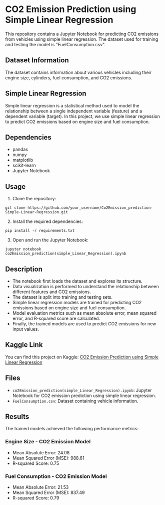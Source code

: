 # CO2 Emission Prediction using Simple Linear Regression

This repository contains a Jupyter Notebook for predicting CO2 emissions from vehicles using simple linear regression. The dataset used for training and testing the model is "FuelConsumption.csv".

## Dataset Information

The dataset contains information about various vehicles including their engine size, cylinders, fuel consumption, and CO2 emissions.

## Simple Linear Regression

Simple linear regression is a statistical method used to model the relationship between a single independent variable (feature) and a dependent variable (target). In this project, we use simple linear regression to predict CO2 emissions based on engine size and fuel consumption.

## Dependencies

- pandas
- numpy
- matplotlib
- scikit-learn
- Jupyter Notebook

## Usage

1. Clone the repository:

```
git clone https://github.com/your_username/Co2Emission_prediction-Simple-Linear-Regression.git
```

2. Install the required dependencies:

```
pip install -r requirements.txt
```

3. Open and run the Jupyter Notebook:

```
jupyter notebook co2Emission_prediction(simple_Linear_Regression).ipynb
```

## Description

- The notebook first loads the dataset and explores its structure.
- Data visualization is performed to understand the relationship between different features and CO2 emissions.
- The dataset is split into training and testing sets.
- Simple linear regression models are trained for predicting CO2 emissions based on engine size and fuel consumption.
- Model evaluation metrics such as mean absolute error, mean squared error, and R-squared score are calculated.
- Finally, the trained models are used to predict CO2 emissions for new input values.

## Kaggle Link

You can find this project on Kaggle: [CO2 Emission Prediction using Simple Linear Regression](https://www.kaggle.com/code/saragadamsaiprasad/co2emission-prediction-simple-linear-regression/)

## Files

- `co2Emission_prediction(simple_Linear_Regression).ipynb`: Jupyter Notebook for CO2 emission prediction using simple linear regression.
- `FuelConsumption.csv`: Dataset containing vehicle information.

## Results

The trained models achieved the following performance metrics:

### Engine Size - CO2 Emission Model
- Mean Absolute Error: 24.08
- Mean Squared Error (MSE): 988.61
- R-squared Score: 0.75

### Fuel Consumption - CO2 Emission Model
- Mean Absolute Error: 21.53
- Mean Squared Error (MSE): 837.49
- R-squared Score: 0.79

